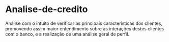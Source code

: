 # Analise-de-credito
Análise com o intuito de verificar as principais características dos clientes, promovendo assim maior entendimento sobre as interações destes clientes com o banco, e a realização de uma análise geral de perfil.
